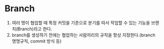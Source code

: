 # Branch
1. 여러 명이 협업할 때 특정 커밋을 기준으로 분기를 따서 작업할 수 있는 기능을 브랜치(Branch)라고 한다.
2.  branch를 생성하기 전에는 협업하는 사람끼리의 규칙을 항상 지정한다.(branch 명명규칙, commit 방식 등)
